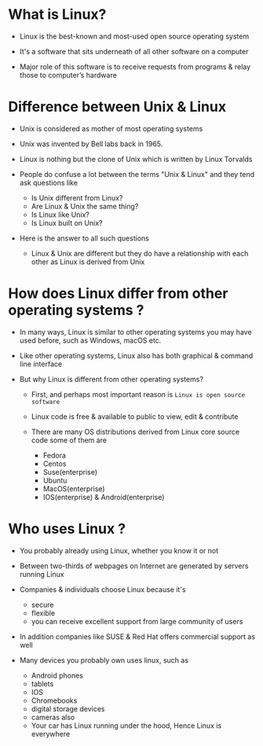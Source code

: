 # What is Linux?

- Linux is the best-known and most-used open source operating system

- It's a software that sits underneath of all other software on a computer

- Major role of this software is to receive requests from programs & relay those to computer’s hardware

# Difference between Unix & Linux

- Unix is considered as mother of most operating systems

- Unix was invented by Bell labs back in 1965.

- Linux is nothing but the clone of Unix which is written by Linux Torvalds

- People do confuse a lot between the terms "Unix & Linux" and they tend ask questions like

    * Is Unix different from Linux?
    * Are Linux & Unix the same thing?
    * Is Linux like Unix?
    * Is Linux built on Unix?

- Here is the answer to all such questions

    * Linux & Unix are different but they do have a relationship with each other as Linux is derived from Unix

# How does Linux differ from other operating systems ?

- In many ways, Linux is similar to other operating systems you may have used before, such as Windows, macOS etc.

- Like other operating systems, Linux also has both graphical & command line interface

- But why Linux is different from other operating systems? 

    * First, and perhaps most important reason is `Linux is open source software`
    * Linux code is free & available to public to view, edit & contribute
    * There are many OS distributions derived from Linux core source code some of them are

        - Fedora
        - Centos
        - Suse(enterprise)
        - Ubuntu
        - MacOS(enterprise)
        - IOS(enterprise) & Android(enterprise)

# Who uses Linux ?

- You probably already using Linux, whether you know it or not

- Between two-thirds of webpages on Internet are generated by servers running Linux

- Companies & individuals choose Linux because it's 

    * secure
    * flexible
    * you can receive excellent support from large community of users

- In addition companies like SUSE & Red Hat offers commercial support as well

- Many devices you probably own uses linux, such as

    * Android phones
    * tablets
    * IOS
    * Chromebooks
    * digital storage devices
    * cameras also
    * Your car has Linux running under the hood, Hence Linux is everywhere